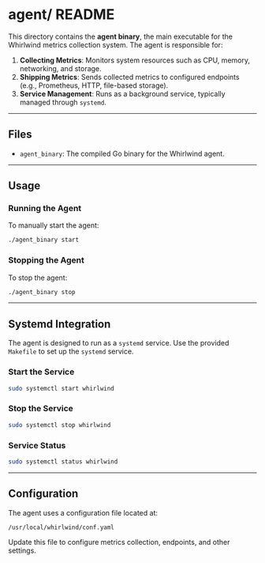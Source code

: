 # agent/ README

This directory contains the **agent binary**, the main executable for the Whirlwind metrics collection system. The agent is responsible for:

1. **Collecting Metrics**: Monitors system resources such as CPU, memory, networking, and storage.
2. **Shipping Metrics**: Sends collected metrics to configured endpoints (e.g., Prometheus, HTTP, file-based storage).
3. **Service Management**: Runs as a background service, typically managed through `systemd`.

---

## Files

- `agent_binary`: The compiled Go binary for the Whirlwind agent.

---

## Usage

### Running the Agent
To manually start the agent:
```bash
./agent_binary start
```

### Stopping the Agent
To stop the agent:
```bash
./agent_binary stop
```

---

## Systemd Integration
The agent is designed to run as a `systemd` service. Use the provided `Makefile` to set up the `systemd` service.

### Start the Service
```bash
sudo systemctl start whirlwind
```

### Stop the Service
```bash
sudo systemctl stop whirlwind
```

### Service Status
```bash
sudo systemctl status whirlwind
```

---

## Configuration
The agent uses a configuration file located at:
```
/usr/local/whirlwind/conf.yaml
```
Update this file to configure metrics collection, endpoints, and other settings.